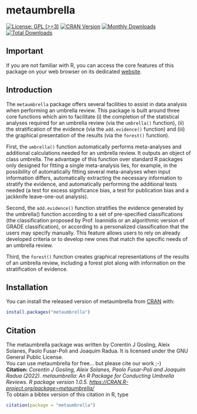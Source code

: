 
<!-- README.md is generated from README.Rmd. Please edit that file -->

# metaumbrella

<!-- badges: start -->

[![License: GPL
(\>=3)](https://img.shields.io/badge/license-GPL-red)](https://www.gnu.org/licenses/gpl-3.0.html)
[![CRAN
Version](https://www.r-pkg.org/badges/version/metaumbrella)](https://cran.r-project.org/package=metaumbrella)
[![Monthly
Downloads](https://cranlogs.r-pkg.org/badges/metaumbrella)](https://cranlogs.r-pkg.org/badges/metaumbrella)
[![Total
Downloads](https://cranlogs.r-pkg.org/badges/grand-total/metaumbrella)](https://cranlogs.r-pkg.org/badges/grand-total/metaumbrella)
<!-- badges: end -->

## Important

If you are not familiar with R, you can access the core features of this
package on your web browser on its dedicated
[website](https://www.metaumbrella.org/).

## Introduction

The `metaumbrella` package offers several facilities to assist in data
analysis when performing an umbrella review. This package is built
around three core functions which aim to facilitate (i) the completion
of the statistical analyses required for an umbrella review (via the
`umbrella()` function), (ii) the stratification of the evidence (via the
`add.evidence()` function) and (iii) the graphical presentation of the
results (via the `forest()` function).

First, the `umbrella()` function automatically performs meta-analyses
and additional calculations needed for an umbrella review. It outputs an
object of class umbrella. The advantage of this function over standard R
packages only designed for fitting a single meta-analysis lies, for
example, in the possibility of automatically fitting several
meta-analyses when input information differs, automatically extracting
the necessary information to stratify the evidence, and automatically
performing the additional tests needed (a test for excess significance
bias, a test for publication bias and a jackknife leave-one-out
analysis).

Second, the `add.evidence()` function stratifies the evidence generated
by the umbrella() function according to a set of pre-specified
classifications (the classification proposed by Prof. Ioannidis or an
algorithmic version of GRADE classification), or according to a
personalized classification that the users may specify manually. This
feature allows users to rely on already developed criteria or to develop
new ones that match the specific needs of an umbrella review.

Third, the `forest()` function creates graphical representations of the
results of an umbrella review, including a forest plot along with
information on the stratification of evidence.

## Installation

You can install the released version of metaumbrella from
[CRAN](https://CRAN.R-project.org) with:

``` r
install.packages("metaumbrella")
```

## Citation

The metaumbrella package was written by Corentin J Gosling, Aleix
Solanes, Paolo Fusar-Poli and Joaquim Radua. It is licensed under the
GNU General Public License. <br>You can use metaumbrella for free… but
please cite our work ;-) <br> <b>Citation:</b> <em>Corentin J Gosling,
Aleix Solanes, Paolo Fusar-Poli and Joaquim Radua (2022). metaumbrella:
An R Package for Conducting Umbrella Reviews. R package version 1.0.5.
<https://CRAN.R-project.org/package=metaumbrella/></em><br> To obtain a
bibtex version of this citation in R, type

``` r
citation(package = "metaumbrella")
```
